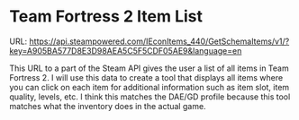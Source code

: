 # Team Fortress 2 Item List

URL: https://api.steampowered.com/IEconItems_440/GetSchemaItems/v1/?key=A905BA577D8E3D98AEA5C5F5CDF05AE9&language=en

This URL to a part of the Steam API gives the user a list of all items in Team Fortress 2.
I will use this data to create a tool that displays all items where you can click on each item for additional information such as item slot, item quality, levels, etc.
I think this matches the DAE/GD profile because this tool matches what the inventory does in the actual game.